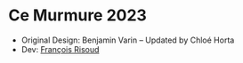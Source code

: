 # Ce Murmure 2023

- Original Design: Benjamin Varin
– Updated by Chloé Horta
- Dev: [François Risoud](http://francoisrisoud.com/)
